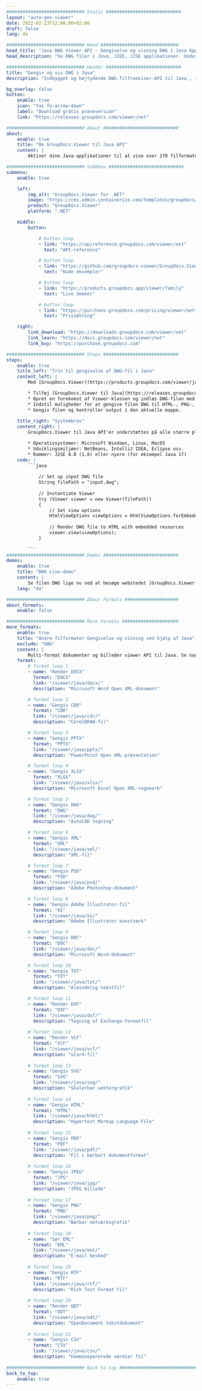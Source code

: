 ```yaml
---
############################# Static ############################
layout: "auto-gen-viewer"
date: 2022-02-23T12:00:00+02:00
draft: false
lang: da

############################# Head #############################
head_title: "Java DWG Viewer API - Gengivelse og visning DWG i Java Apps"
head_description: "Se DWG filer i Java, J2EE, J2SE applikationer. Understøtter visning af mere end 170 dokument- og billedfilformater i HTML-, PDF- eller billedtilstand med avancerede funktioner til at administrere dokumentvisningsmuligheder."

############################# Header ############################
title: "Gengiv og vis DWG i Java" 
description: "Indbygget og højtydende DWG-filfremviser-API til Java-, J2EE- og J2SE-baserede applikationer, der understøtter en lang række yderligere funktioner til at tilpasse udseendet af outputdokumentformatet." 

bg_overlay: false
button:
    enable: true
    icon: "fas fa-arrow-down"
    label: "Download gratis prøveversion"
    link: "https://releases.groupdocs.com/viewer/net"

############################# About ############################
about:
    enable: true
    title: "Om GroupDocs.Viewer til Java API" 
    content: |
        Aktiver dine Java-applikationer til at vise over 170 filformater i HTML-, PDF- eller billedtilstande ved hjælp af GroupDocs.Viewer til Java API'er uden yderligere software installeret; såsom Microsoft Office, Apache Open Office, Adobe Acrobat Reader osv. Udviklere kan nemt se alle populære billeder og dokumenttyper inklusive Microsoft Office, OpenDocument, HTML, PDF, Arkiv, Diagrammer, Photoshop, AutoCAD og programmeringssprogformater inde i Java-applikationerne med hurtig gengivelse af højeste kvalitet.

############################# SubMenu ############################
submenu:
    enable: true

    left:
        img_alt: "GroupDocs.Viewer for .NET"
        image: "https://cms.admin.containerize.com/templates/groupdocs/images/product-logos/90x90-noborder/groupdocs-viewer-net.png"
        product: "GroupDocs.Viewer"
        platform: ".NET"

    middle:
        button:

            # button loop
            - link: "https://apireference.groupdocs.com/viewer/net"
              text: "API-reference"

            # button loop
            - link: "https://github.com/groupdocs-viewer/GroupDocs.Viewer-for-.NET"
              text: "Kode eksempler"

            # button loop
            - link: "https://products.groupdocs.app/viewer/family"
              text: "Live demoer"

            # button loop
            - link: "https://purchase.groupdocs.com/pricing/viewer/net"
              text: "Prissætning"

    right:
        link_download: "https://downloads.groupdocs.com/viewer/net"
        link_learn: "https://docs.groupdocs.com/viewer/net"
        link_buy: "https://purchase.groupdocs.com"

############################# Steps ############################
steps:
    enable: true
    title_left: "Trin til gengivelse af DWG-fil i Java" 
    content_left: |
        Med [GroupDocs.Viewer](https://products.groupdocs.com/viewer/java/) kan du gengive DWG til HTML, JPEG, PNG eller PDF i nogle få trin.

        * Tilføj [GroupDocs.Viewer til Java](https://releases.groupdocs.com/viewer/java/) som en afhængighed til dit projekt. 
        * Opret en forekomst af Viewer-klassen og indlæs DWG-filen med fuld sti. 
        * Indstil muligheder for at gengive filen DWG til HTML-, PNG-, JPEG- eller PDF-format. 
        * Gengiv filen og kontroller output i den aktuelle mappe. 
        
    title_right: "Systemkrav" 
    content_right: |
        GroupDocs.Viewer til Java API'er understøttes på alle større platforme og operativsystemer. Før du udfører koden nedenfor, skal du sørge for, at du har følgende forudsætninger installeret på dit system.

        * Operativsystemer: Microsoft Windows, Linux, MacOS 
        * Udviklingsmiljøer: NetBeans, IntelliJ IDEA, Eclipse osv. 
        * Rammer: J2SE 8.0 (1.8) eller nyere (for eksempel Java 17) 
    code: |
        ```java
                        
            // Set up input DWG file
            String filePath = "input.dwg";
        
            // Instantiate Viewer
            try (Viewer viewer = new Viewer(filePath))
            {
            	// Set view options 
            	HtmlViewOptions viewOptions = HtmlViewOptions.forEmbeddedResources();
                    
            	// Render DWG file to HTML with embedded resources
            	viewer.view(viewOptions);
            }
             
        ```
############################# Demos ############################
demos:
    enable: true
    title: "DWG Live-demo"
    content: |
        Se filen DWG lige nu ved at besøge webstedet [GroupDocs.Viewer Online Apps](https://products.groupdocs.app/viewer/dwg).
    lang: "da"

############################# About Formats ####################
about_formats:
    enable: false

############################# More Formats #####################
more_formats:
    enable: true
    title: "Andre filformater Gengivelse og visning ved hjælp af Java"
    exclude: "DWG"
    content: |
        Multi-format dokumenter og billeder viewer API til Java. Se nogle af de populære filformater nedenfor uden eksterne seere.
    format: 
        # format loop 1
        - name: "Render DOCX"
          format: "DOCX"
          link: "/viewer/java/docx/"
          description: "Microsoft Word Open XML-dokument" 

        # format loop 2
        - name: "Gengiv CDR" 
          format: "CDR"
          link: "/viewer/java/cdr/"
          description: "CorelDRAW-fil" 

        # format loop 3
        - name: "Gengiv PPTX"
          format: "PPTX"
          link: "/viewer/java/pptx/"
          description: "PowerPoint Open XML-præsentation" 

        # format loop 4
        - name: "Gengiv XLSX"
          format: "XLSX"
          link: "/viewer/java/xlsx/"
          description: "Microsoft Excel Open XML-regneark" 

        # format loop 5
        - name: "Gengiv DWG"
          format: "DWG"
          link: "/viewer/java/dwg/"
          description: "AutoCAD tegning"

        # format loop 6
        - name: "Gengiv XML"
          format: "XML"
          link: "/viewer/java/xml/"
          description: "XML-fil"

        # format loop 7
        - name: "Gengiv PSD"
          format: "PSD"
          link: "/viewer/java/psd/"
          description: "Adobe Photoshop-dokument"

        # format loop 8
        - name: "Gengiv Adobe Illustrator-fil"
          format: "AI"
          link: "/viewer/java/ai/"
          description: "Adobe Illustrator kunstværk"

        # format loop 9
        - name: "Gengiv DOC"
          format: "DOC"
          link: "/viewer/java/doc/"
          description: "Microsoft Word-dokument" 

        # format loop 10
        - name: "Gengiv TXT" 
          format: "TXT"
          link: "/viewer/java/txt/"
          description: "Almindelig tekstfil" 

        # format loop 11
        - name: "Render DXF" 
          format: "DXF"
          link: "/viewer/java/dxf/"
          description: "Tegning af Exchange-formatfil"  
          
        # format loop 12
        - name: "Render VCF"
          format: "VCF"
          link: "/viewer/java/vcf/"
          description: "vCard-fil"  
              
        # format loop 13
        - name: "Gengiv SVG"
          format: "SVG"
          link: "/viewer/java/svg/"
          description: "Skalerbar vektorgrafik" 
          
        # format loop 14
        - name: "Gengiv HTML"
          format: "HTML"
          link: "/viewer/java/html/"
          description: "Hypertext Markup Language File" 
          
        # format loop 15
        - name: "Gengiv PDF"
          format: "PDF"
          link: "/viewer/java/pdf/"
          description: "Fil i bærbart dokumentformat"
          
        # format loop 16
        - name: "Gengiv JPEG"
          format: "JPG"
          link: "/viewer/java/jpg/"
          description: "JPEG billede"
          
        # format loop 17
        - name: "Gengiv PNG"
          format: "PNG"
          link: "/viewer/java/png/"
          description: "Bærbar netværksgrafik" 
          
        # format loop 18
        - name: "Gør EML"
          format: "EML"
          link: "/viewer/java/eml/"
          description: "E-mail besked" 
          
        # format loop 19
        - name: "Gengiv RTF"
          format: "RTF"
          link: "/viewer/java/rtf/"
          description: "Rich Text Format fil" 
          
        # format loop 20
        - name: "Render ODT"
          format: "ODT"
          link: "/viewer/java/odt/"
          description: "OpenDocument tekstdokument" 
          
        # format loop 21
        - name: "Gengiv CSV"
          format: "CSV"
          link: "/viewer/java/csv/"
          description: "Kommaseparerede værdier fil" 
          
############################# Back to top ###############################
back_to_top:
    enable: true
---
```

